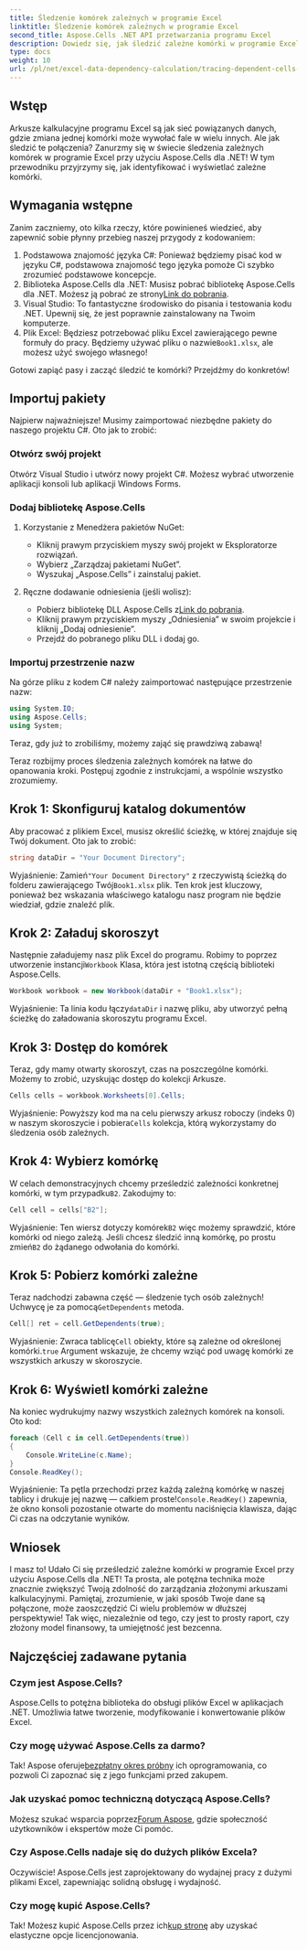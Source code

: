 ```yaml
---
title: Śledzenie komórek zależnych w programie Excel
linktitle: Śledzenie komórek zależnych w programie Excel
second_title: Aspose.Cells .NET API przetwarzania programu Excel
description: Dowiedz się, jak śledzić zależne komórki w programie Excel za pomocą Aspose.Cells dla platformy .NET, korzystając z tego łatwego w użyciu samouczka.
type: docs
weight: 10
url: /pl/net/excel-data-dependency-calculation/tracing-dependent-cells-in-excel/
---
```

## Wstęp

Arkusze kalkulacyjne programu Excel są jak sieć powiązanych danych, gdzie zmiana jednej komórki może wywołać fale w wielu innych. Ale jak śledzić te połączenia? Zanurzmy się w świecie śledzenia zależnych komórek w programie Excel przy użyciu Aspose.Cells dla .NET! W tym przewodniku przyjrzymy się, jak identyfikować i wyświetlać zależne komórki. 

## Wymagania wstępne

Zanim zaczniemy, oto kilka rzeczy, które powinieneś wiedzieć, aby zapewnić sobie płynny przebieg naszej przygody z kodowaniem:

1. Podstawowa znajomość języka C#: Ponieważ będziemy pisać kod w języku C#, podstawowa znajomość tego języka pomoże Ci szybko zrozumieć podstawowe koncepcje.
2.  Biblioteka Aspose.Cells dla .NET: Musisz pobrać bibliotekę Aspose.Cells dla .NET. Możesz ją pobrać ze strony[Link do pobrania](https://releases.aspose.com/cells/net/).
3. Visual Studio: To fantastyczne środowisko do pisania i testowania kodu .NET. Upewnij się, że jest poprawnie zainstalowany na Twoim komputerze. 
4. Plik Excel: Będziesz potrzebować pliku Excel zawierającego pewne formuły do pracy. Będziemy używać pliku o nazwie`Book1.xlsx`, ale możesz użyć swojego własnego!

Gotowi zapiąć pasy i zacząć śledzić te komórki? Przejdźmy do konkretów!

## Importuj pakiety

Najpierw najważniejsze! Musimy zaimportować niezbędne pakiety do naszego projektu C#. Oto jak to zrobić:

### Otwórz swój projekt

Otwórz Visual Studio i utwórz nowy projekt C#. Możesz wybrać utworzenie aplikacji konsoli lub aplikacji Windows Forms.

### Dodaj bibliotekę Aspose.Cells

1. Korzystanie z Menedżera pakietów NuGet: 
   - Kliknij prawym przyciskiem myszy swój projekt w Eksploratorze rozwiązań.
   - Wybierz „Zarządzaj pakietami NuGet”.
   - Wyszukaj „Aspose.Cells” i zainstaluj pakiet.

2. Ręczne dodawanie odniesienia (jeśli wolisz): 
   -  Pobierz bibliotekę DLL Aspose.Cells z[Link do pobrania](https://releases.aspose.com/cells/net/).
   - Kliknij prawym przyciskiem myszy „Odniesienia” w swoim projekcie i kliknij „Dodaj odniesienie”.
   - Przejdź do pobranego pliku DLL i dodaj go.

### Importuj przestrzenie nazw

Na górze pliku z kodem C# należy zaimportować następujące przestrzenie nazw:

```csharp
using System.IO;
using Aspose.Cells;
using System;
```

Teraz, gdy już to zrobiliśmy, możemy zająć się prawdziwą zabawą!

Teraz rozbijmy proces śledzenia zależnych komórek na łatwe do opanowania kroki. Postępuj zgodnie z instrukcjami, a wspólnie wszystko zrozumiemy.

## Krok 1: Skonfiguruj katalog dokumentów

Aby pracować z plikiem Excel, musisz określić ścieżkę, w której znajduje się Twój dokument. Oto jak to zrobić:

```csharp
string dataDir = "Your Document Directory";
```

 Wyjaśnienie: Zamień`"Your Document Directory"` z rzeczywistą ścieżką do folderu zawierającego Twój`Book1.xlsx` plik. Ten krok jest kluczowy, ponieważ bez wskazania właściwego katalogu nasz program nie będzie wiedział, gdzie znaleźć plik.

## Krok 2: Załaduj skoroszyt

 Następnie załadujemy nasz plik Excel do programu. Robimy to poprzez utworzenie instancji`Workbook` Klasa, która jest istotną częścią biblioteki Aspose.Cells.

```csharp
Workbook workbook = new Workbook(dataDir + "Book1.xlsx");
```

 Wyjaśnienie: Ta linia kodu łączy`dataDir` i nazwę pliku, aby utworzyć pełną ścieżkę do załadowania skoroszytu programu Excel. 

## Krok 3: Dostęp do komórek

Teraz, gdy mamy otwarty skoroszyt, czas na poszczególne komórki. Możemy to zrobić, uzyskując dostęp do kolekcji Arkusze.

```csharp
Cells cells = workbook.Worksheets[0].Cells;
```

 Wyjaśnienie: Powyższy kod ma na celu pierwszy arkusz roboczy (indeks 0) w naszym skoroszycie i pobiera`Cells` kolekcja, którą wykorzystamy do śledzenia osób zależnych.

## Krok 4: Wybierz komórkę

 W celach demonstracyjnych chcemy prześledzić zależności konkretnej komórki, w tym przypadku`B2`. Zakodujmy to:

```csharp
Cell cell = cells["B2"];
```

 Wyjaśnienie: Ten wiersz dotyczy komórek`B2` więc możemy sprawdzić, które komórki od niego zależą. Jeśli chcesz śledzić inną komórkę, po prostu zmień`B2` do żądanego odwołania do komórki. 

## Krok 5: Pobierz komórki zależne

 Teraz nadchodzi zabawna część — śledzenie tych osób zależnych! Uchwycę je za pomocą`GetDependents` metoda.

```csharp
Cell[] ret = cell.GetDependents(true);
```

 Wyjaśnienie: Zwraca tablicę`Cell` obiekty, które są zależne od określonej komórki.`true` Argument wskazuje, że chcemy wziąć pod uwagę komórki ze wszystkich arkuszy w skoroszycie.

## Krok 6: Wyświetl komórki zależne

Na koniec wydrukujmy nazwy wszystkich zależnych komórek na konsoli. Oto kod:

```csharp
foreach (Cell c in cell.GetDependents(true))
{
    Console.WriteLine(c.Name);
}
Console.ReadKey();
```

 Wyjaśnienie: Ta pętla przechodzi przez każdą zależną komórkę w naszej tablicy i drukuje jej nazwę — całkiem proste!`Console.ReadKey()` zapewnia, że okno konsoli pozostanie otwarte do momentu naciśnięcia klawisza, dając Ci czas na odczytanie wyników.

## Wniosek

I masz to! Udało Ci się prześledzić zależne komórki w programie Excel przy użyciu Aspose.Cells dla .NET! Ta prosta, ale potężna technika może znacznie zwiększyć Twoją zdolność do zarządzania złożonymi arkuszami kalkulacyjnymi. Pamiętaj, zrozumienie, w jaki sposób Twoje dane są połączone, może zaoszczędzić Ci wielu problemów w dłuższej perspektywie! Tak więc, niezależnie od tego, czy jest to prosty raport, czy złożony model finansowy, ta umiejętność jest bezcenna.

## Najczęściej zadawane pytania

### Czym jest Aspose.Cells?
Aspose.Cells to potężna biblioteka do obsługi plików Excel w aplikacjach .NET. Umożliwia łatwe tworzenie, modyfikowanie i konwertowanie plików Excel.

### Czy mogę używać Aspose.Cells za darmo?
 Tak! Aspose oferuje[bezpłatny okres próbny](https://releases.aspose.com/) ich oprogramowania, co pozwoli Ci zapoznać się z jego funkcjami przed zakupem.

### Jak uzyskać pomoc techniczną dotyczącą Aspose.Cells?
Możesz szukać wsparcia poprzez[Forum Aspose](https://forum.aspose.com/c/cells/9), gdzie społeczność użytkowników i ekspertów może Ci pomóc. 

### Czy Aspose.Cells nadaje się do dużych plików Excela?
Oczywiście! Aspose.Cells jest zaprojektowany do wydajnej pracy z dużymi plikami Excel, zapewniając solidną obsługę i wydajność.

### Czy mogę kupić Aspose.Cells?
 Tak! Możesz kupić Aspose.Cells przez ich[kup stronę](https://purchase.aspose.com/buy) aby uzyskać elastyczne opcje licencjonowania.